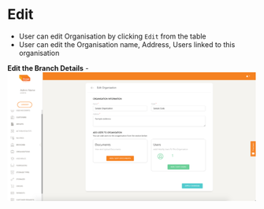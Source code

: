 
# Edit

- User can edit Organisation by clicking `Edit` from the table
- User can edit the Organisation name, Address, Users linked to this organisation

**Edit the Branch Details**
-![N|Solid](media/edit.png)
<br />